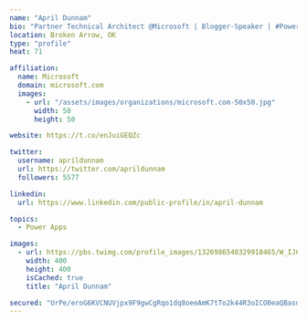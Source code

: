 ```yaml
---
name: "April Dunnam"
bio: "Partner Technical Architect @Microsoft | Blogger-Speaker | #PowerApps, #PowerAutomate, #Office365, #SharePoint | #WIT | #Karaoke Queen"
location: Broken Arrow, OK
type: "profile"
heat: 71

affiliation:
  name: Microsoft
  domain: microsoft.com
  images:
    - url: "/assets/images/organizations/microsoft.com-50x50.jpg"
      width: 50
      height: 50

website: https://t.co/enJuiGEQZc

twitter:
  username: aprildunnam
  url: https://twitter.com/aprildunnam
  followers: 5577

linkedin:
  url: https://www.linkedin.com/public-profile/in/april-dunnam

topics:
  - Power Apps

images:
  - url: https://pbs.twimg.com/profile_images/1326986540329918465/W_IJ6Ih2_400x400.jpg
    width: 400
    height: 400
    isCached: true
    title: "April Dunnam"

secured: "UrPe/eroG6KVCNUVjpx9F9gwCgRqo1dq8oeeAmK7tTo2k44R3oICO0eaQBasdL2m4i3tU6QUH8FKSDDo/18WPR/QrEpsr7C25FZG1A22LXQ7jjtxjNv1PrEmf58gZXyxb+kfAOYJn1mQCcT/Hyx63zaXl4OiQHOUDlbsEWvibyF+dDctg4v2yHPQO2KcRfLAFeNOnG1x/6g1x3Vg7V10mG4RdCYZTENWJ/n7dtocEHrpNdAkGUmutLjvKddmui6pZgkYKYLwmROYU+J5NJ5WFqkoiZCyOWGKGpOk+58XjJUjoP2AbgC+kanGcOiqlUXC+eOhkhC4zIicrnOCc0UMRXw8UVEo8TybKXfVDehfuuzsI8JnCSkiQ1fyvcHQ8G8q4PcJB5PvRXpZ7zMYXJOO6Q==;RHtogb03+3woakmvg4l07Q=="
---
```


